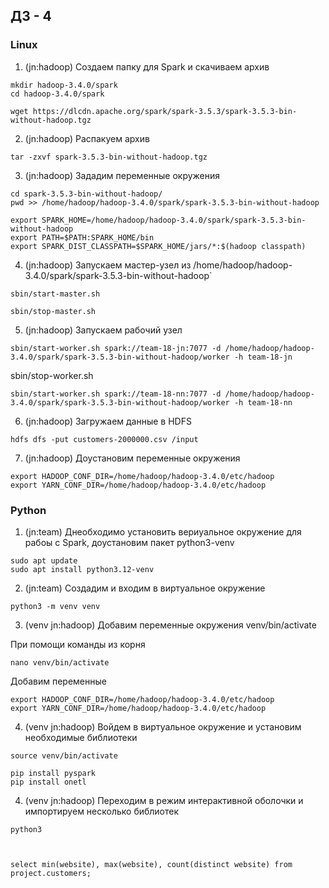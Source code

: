 ## ДЗ - 4

### Linux
1. (jn:hadoop) Создаем папку для Spark и скачиваем архив 

```
mkdir hadoop-3.4.0/spark
cd hadoop-3.4.0/spark
```

```wget https://dlcdn.apache.org/spark/spark-3.5.3/spark-3.5.3-bin-without-hadoop.tgz```


2. (jn:hadoop) Распакуем архив

```tar -zxvf spark-3.5.3-bin-without-hadoop.tgz```

3. (jn:hadoop) Зададим переменные окружения

```
cd spark-3.5.3-bin-without-hadoop/
pwd >> /home/hadoop/hadoop-3.4.0/spark/spark-3.5.3-bin-without-hadoop
```

```
export SPARK_HOME=/home/hadoop/hadoop-3.4.0/spark/spark-3.5.3-bin-without-hadoop
export PATH=$PATH:SPARK_HOME/bin
export SPARK_DIST_CLASSPATH=$SPARK_HOME/jars/*:$(hadoop classpath)
```

4. (jn:hadoop) Запускаем мастер-узел из /home/hadoop/hadoop-3.4.0/spark/spark-3.5.3-bin-without-hadoop`

```sbin/start-master.sh```

```sbin/stop-master.sh```

5. (jn:hadoop) Запускаем рабочий узел

```sbin/start-worker.sh spark://team-18-jn:7077 -d /home/hadoop/hadoop-3.4.0/spark/spark-3.5.3-bin-without-hadoop/worker -h team-18-jn```

sbin/stop-worker.sh

```sbin/start-worker.sh spark://team-18-nn:7077 -d /home/hadoop/hadoop-3.4.0/spark/spark-3.5.3-bin-without-hadoop/worker -h team-18-nn```


6. (jn:hadoop) Загружаем данные в HDFS

```hdfs dfs -put customers-2000000.csv /input```

7. (jn:hadoop) Доустановим переменные окружения  

```
export HADOOP_CONF_DIR=/home/hadoop/hadoop-3.4.0/etc/hadoop
export YARN_CONF_DIR=/home/hadoop/hadoop-3.4.0/etc/hadoop
```


### Python

1. (jn:team) Днеобходимо установить вериуальное окружение для рабоы с Spark, доустановим пакет python3-venv

```
sudo apt update
sudo apt install python3.12-venv
```

2. (jn:team) Создадим и входим в виртуальное окружение

```
python3 -m venv venv
```

3. (venv jn:hadoop) Добавим переменные окружения venv/bin/activate

При помощи команды из корня

```nano venv/bin/activate```

Добавим переменные

```
export HADOOP_CONF_DIR=/home/hadoop/hadoop-3.4.0/etc/hadoop
export YARN_CONF_DIR=/home/hadoop/hadoop-3.4.0/etc/hadoop
```

4. (venv jn:hadoop) Войдем в виртуальное окружение и установим необходимые библиотеки

```
source venv/bin/activate

pip install pyspark
pip install onetl
```

4. (venv jn:hadoop) Переходим в режим интерактивной оболочки и импортируем несколько библиотек

```python3```

```


select min(website), max(website), count(distinct website) from project.customers;